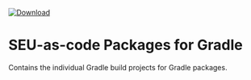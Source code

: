 [ ![Download](https://api.bintray.com/packages/seu-as-code/maven/gradle/images/download.svg) ](https://bintray.com/seu-as-code/maven/gradle/_latestVersion)

# SEU-as-code Packages for Gradle

Contains the individual Gradle build projects for Gradle packages.
